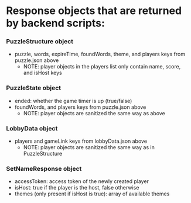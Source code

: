 # Response objects that are returned by backend scripts:
### PuzzleStructure object
- puzzle, words, expireTime, foundWords, theme, and players keys from puzzle.json above
    - NOTE: player objects in the players list only contain name, score, and isHost keys
### PuzzleState object
- ended: whether the game timer is up (true/false)
- foundWords, and players keys from puzzle.json above
    - NOTE: player objects are sanitized the same way as above
### LobbyData object
- players and gameLink keys from lobbyData.json above
    - NOTE: player objects are sanitized the same way as in PuzzleStructure
### SetNameResponse object
- accessToken: access token of the newly created player
- isHost: true if the player is the host, false otherwise
- themes (only present if isHost is true): array of available themes